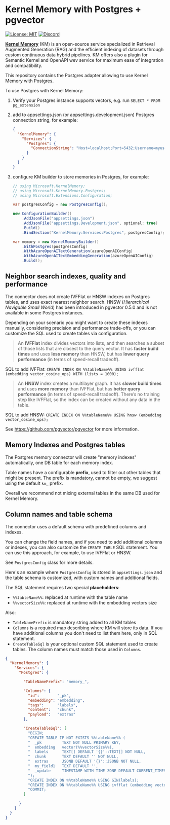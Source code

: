 # Kernel Memory with Postgres + pgvector

[//]: # ([![Nuget package]&#40;https://img.shields.io/nuget/vpre/Microsoft.KernelMemory.Postgres&#41;]&#40;https://www.nuget.org/packages/Microsoft.KernelMemory.Postgres/&#41;)
[![License: MIT](https://img.shields.io/github/license/microsoft/kernel-memory-postgres)](https://github.com/microsoft/kernel-memory-postgres/blob/main/LICENSE)
[![Discord](https://img.shields.io/discord/1063152441819942922?label=Discord&logo=discord&logoColor=white&color=d82679)](https://aka.ms/SKDiscord)

**[Kernel Memory](https://github.com/microsoft/semantic-memory)** (KM)
is an open-source service specialized in Retrieval Augmented Generation (RAG)
and the efficient indexing of datasets through custom continuous data hybrid pipelines.
KM offers also a plugin for Semantic Kernel and OpenAPI wev service for maximum ease
of integration and compatibility.

This repository contains the Postgres adapter allowing to use Kernel Memory with Postgres.

To use Postgres with Kernel Memory:

1. Verify your Postgres instance supports vectors, e.g. run `SELECT * FROM pg_extension`

[//]: # (2. install the [Microsoft.KernelMemory.Postgres]&#40;https://www.nuget.org/packages/Microsoft.KernelMemory.Postgres&#41; package)

2. add to appsettings.json (or appsettings.development.json) Postgres connection string, for example:

    ```json
    {
      "KernelMemory": {
        "Services": {
          "Postgres": {
            "ConnectionString": "Host=localhost;Port=5432;Username=myuser;Password=mypassword"
          }
        }
      }
    }
    ```
3. configure KM builder to store memories in Postgres, for example:
    ```csharp
    // using Microsoft.KernelMemory;
    // using Microsoft.KernelMemory.Postgres;
    // using Microsoft.Extensions.Configuration;

    var postgresConfig = new PostgresConfig();

    new ConfigurationBuilder()
        .AddJsonFile("appsettings.json")
        .AddJsonFile("appsettings.Development.json", optional: true)
        .Build()
        .BindSection("KernelMemory:Services:Postgres", postgresConfig);

    var memory = new KernelMemoryBuilder()
        .WithPostgres(postgresConfig)
        .WithAzureOpenAITextGeneration(azureOpenAIConfig)
        .WithAzureOpenAITextEmbeddingGeneration(azureOpenAIConfig)
        .Build();
    ```

## Neighbor search indexes, quality and performance

The connector does not create IVFFlat or HNSW indexes on Postgres tables, and
uses exact nearest neighbor search. HNSW (_Hierarchical Navigable Small World_)
has been introduced in pgvector 0.5.0 and is not available in some Postgres
instances.

Depending on your scenario you might want to create these indexes manually,
considering precision and performance trade-offs, or you can customize the
SQL used to create tables via configuration.

> An **IVFFlat** index divides vectors into lists, and then searches a subset
> of those lists that are closest to the query vector. It has **faster build times**
> and uses **less memory** than HNSW, but has **lower query performance**
> (in terms of speed-recall tradeoff).

SQL to add IVFFlat: `CREATE INDEX ON %%tableName%% USING ivfflat (embedding vector_cosine_ops) WITH (lists = 1000);`

> An **HNSW** index creates a multilayer graph. It has **slower build times**
> and uses **more memory** than IVFFlat, but has **better query performance**
> (in terms of speed-recall tradeoff). There’s no training step like IVFFlat,
> so the index can be created without any data in the table.

SQL to add HNSW: `CREATE INDEX ON %%tableName%% USING hnsw (embedding vector_cosine_ops);`

See https://github.com/pgvector/pgvector for more information.

## Memory Indexes and Postgres tables

The Postgres memory connector will create "memory indexes" automatically, one
DB table for each memory index.

Table names have a configurable **prefix**, used to filter out other tables that
might be present. The prefix is mandatory, cannot be empty, we suggest using
the default `km_` prefix.

Overall we recommend not mixing external tables in the same DB used for
Kernel Memory.

## Column names and table schema

The connector uses a default schema with predefined columns and indexes.

You can change the field names, and if you need to add additional columns
or indexes, you can also customize the `CREATE TABLE` SQL statement. You
can use this approach, for example, to use IVFFlat or HNSW.

See `PostgresConfig` class for more details. 

Here's an example where `PostgresConfig` is stored in `appsettings.json` and
the table schema is customized, with custom names and additional fields.

The SQL statement requires two special **placeholders**:

* `%%tableName%%`: replaced at runtime with the table name
* `%%vectorSize%%`: replaced at runtime with the embedding vectors size

Also:

* `TableNamePrefix` is mandatory string added to all KM tables
* `Columns` is a required map describing where KM will store its data. If you have
  additional columns you don't need to list them here, only in SQL statement.
* `CreateTableSql` is your optional custom SQL statement used to create tables. The
  column names must match those used in `Columns`.

```json
{
  "KernelMemory": {
    "Services": {
      "Postgres": {

        "TableNamePrefix": "memory_",

        "Columns": {
          "id":        "_pk",
          "embedding": "embedding",
          "tags":      "labels",
          "content":   "chunk",
          "payload":   "extras"
        },

        "CreateTableSql": [
          "BEGIN;                                                                     ",
          "CREATE TABLE IF NOT EXISTS %%tableName%% (                                 ",
          "  _pk         TEXT NOT NULL PRIMARY KEY,                                   ",
          "  embedding   vector(%%vectorSize%%),                                      ",
          "  labels      TEXT[] DEFAULT '{}'::TEXT[] NOT NULL,                        ",
          "  chunk       TEXT DEFAULT '' NOT NULL,                                    ",
          "  extras      JSONB DEFAULT '{}'::JSONB NOT NULL,                          ",
          "  my_field1   TEXT DEFAULT '',                                             ",
          "  _update     TIMESTAMP WITH TIME ZONE DEFAULT CURRENT_TIMESTAMP           ",
          ");                                                                         ",
          "CREATE INDEX ON %%tableName%% USING GIN(labels);                           ",
          "CREATE INDEX ON %%tableName%% USING ivfflat (embedding vector_cosine_ops); ",
          "COMMIT;                                                                    "
        ]

      }
    }
  }
}
```